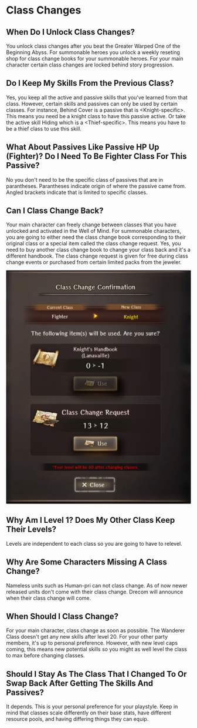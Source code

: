 # Class Changes

## When Do I Unlock Class Changes?
You unlock class changes after you beat the Greater Warped One of the Beginning Abyss. For summonable heroes you unlock a weekly reseting shop for class change books for your summonable heroes. For your main character certain class changes are locked behind story progression.

## Do I Keep My Skills From the Previous Class?
Yes, you keep all the active and passive skills that you've learned from that class. However, certain skills and passives can only be used by certain classes. For instance, Behind Cover is a passive that is \<Knight-specific\>. This means you need be a knight class to have this passive active. Or take the active skill Hiding which is a \<Thief-specific\>. This means you have to be a thief class to use this skill. 

## What About Passives Like Passive HP Up (Fighter)? Do I Need To Be Fighter Class For This Passive?
No you don't need to be the specific class of passives that are in parantheses. Parantheses indicate origin of where the passive came from. Angled brackets indicate that is limited to specific classes. 

## Can I Class Change Back?
Your main character can freely change between classes that you have unlocked and activated in the Well of Mind. For summonable characters, you are going to either need the class change book corresponding to their original class or a special item called the class change request. Yes, you need to buy another class change book to change your class back and it's a different handbook. The class change request is given for free during class change events or purchased from certain limited packs from the jeweler.

![](img/classChangeConfirmationMenu.png)

## Why Am I Level 1? Does My Other Class Keep Their Levels?
Levels are independent to each class so you are going to have to relevel. 

## Why Are Some Characters Missing A Class Change?
Nameless units such as Human-pri can not class change. As of now newer released units don't come with their class change. Drecom will announce when their class change will come.

## When Should I Class Change?
For your main character, class change as soon as possible. The Wanderer Class doesn't get any new skills after level 20. For your other party members, it's up to personal preference. However, with new level caps coming, this means new potential skills so you might as well level the class to max before changing classes.

## Should I Stay As The Class That I Changed To Or Swap Back After Getting The Skills And Passives?
It depends. This is your personal preference for your playstyle. Keep in mind that classes scale differently on their base stats, have different resource pools, and having differing things they can equip. 

